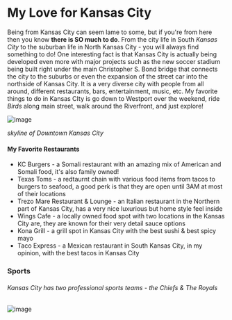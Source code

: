 # My Love for Kansas City
Being from Kansas City can seem lame to some, but if you're from here then you know **there is SO much to do**. From the city life in South *Kansas City* to the suburban life in North Kansas City - you will always find something to do! One interesting fact is that Kansas City is actually being developed even more with major projects such as the new soccer stadium being built right under the main Christopher S. Bond bridge that connects the city to the suburbs or even the expansion of the street car into the northside of Kansas City. It is a very diverse city with people from all around, different restaurants, bars, entertainment, music, etc. My favorite things to do in Kansas CIty is go down to Westport over the weekend, ride *Birds* along main street, walk around the Riverfront, and just explore!

![image](https://user-images.githubusercontent.com/101791032/158882177-a4eccb9e-8776-47b4-a968-5751e26a7196.png) 

*skyline of Downtown Kansas City*

#### My Favorite Restaurants
+ KC Burgers - a Somali restaurant with an amazing mix of American and Somali food, it's also family owned!
+ Texas Toms - a redtaurnt chain with various food items from tacos to burgers to seafood, a good perk is that they are open until 3AM at most of their locations
+ Trezo Mare Restaurant & Lounge - an Italian restaurant in the Northern part of Kansas City, has a very nice luxurious but home style feel inside
+ Wings Cafe - a locally owned food spot with two locations in the Kansas City are, they are known for their very detail sauce options
+ Kona Grill - a grill spot in Kansas City with the best sushi & best spicy mayo
+ Taco Express - a Mexican restaurant in South Kansas City, in my opinion, with the best tacos in Kansas City


### Sports
   ###### Kansas City has two professional sports teams - the Chiefs & The Royals 
![image](https://user-images.githubusercontent.com/101791032/158884461-0e404129-aed5-410a-b81d-e4da16dd98ee.png)
